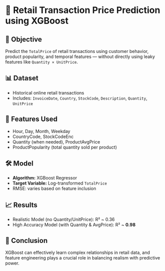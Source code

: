 # 🛒 Retail Transaction Price Prediction using XGBoost

## 📌 Objective
Predict the `TotalPrice` of retail transactions using customer behavior, product popularity, and temporal features — without directly using leaky features like `Quantity × UnitPrice`.

## 📊 Dataset
- Historical online retail transactions
- Includes: `InvoiceDate`, `Country`, `StockCode`, `Description`, `Quantity`, `UnitPrice`

## 🧠 Features Used
- Hour, Day, Month, Weekday
- CountryCode, StockCodeEnc
- Quantity (when needed), ProductAvgPrice
- ProductPopularity (total quantity sold per product)

## 🛠️ Model
- **Algorithm:** XGBoost Regressor
- **Target Variable:** Log-transformed `TotalPrice`
 - RMSE: varies based on feature inclusion

## 📈 Results
- Realistic Model (no Quantity/UnitPrice): R² ~ 0.36
- High Accuracy Model (with Quantity & AvgPrice): R² ~ **0.98**

## 📌 Conclusion
XGBoost can effectively learn complex relationships in retail data, and feature engineering plays a crucial role in balancing realism with predictive power.


